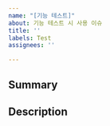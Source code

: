 ```yaml
---
name: "[기능 테스트]"
about: 기능 테스트 시 사용 이슈
title: ''
labels: Test
assignees: ''

---
```


## Summary

## Description
